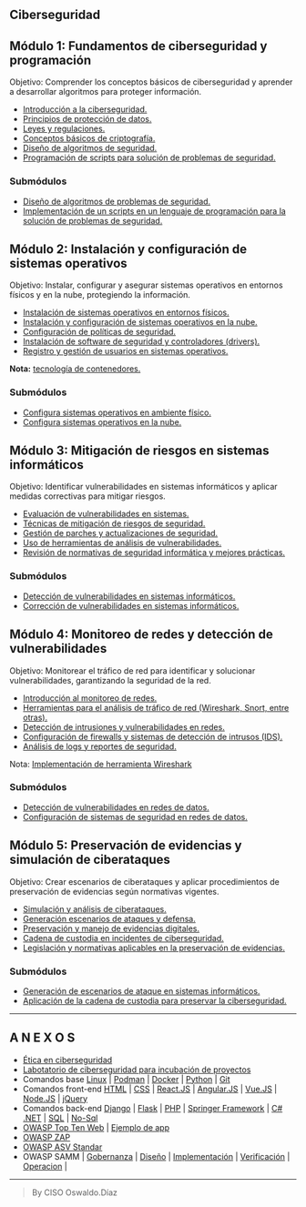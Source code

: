## Ciberseguridad 
## Módulo 1: Fundamentos de ciberseguridad y programación
Objetivo: Comprender los conceptos básicos de ciberseguridad y aprender a desarrollar algoritmos para proteger información. 
- [Introducción a la ciberseguridad.](assets/introduccion.md)
- [Principios de protección de datos.](assets/proteccion_datos.md)
- [Leyes y regulaciones.](assets/leyes_y_regulaciones.md)
- [Conceptos básicos de criptografía.](/assets/criptografia.md) 
- [Diseño de algoritmos de seguridad.](/assets/algoritmos_seguridad.md) 
- [Programación de scripts para solución de problemas de seguridad.](assets/script_seguridad.md) 

### Submódulos 
- [Diseño de algoritmos de problemas de seguridad.](assets/m1s1.md) 
- [Implementación de un scripts en un lenguaje de programación para la solución de problemas de seguridad.](assets/m1s2.md)

## Módulo 2: Instalación y configuración de sistemas operativos 
Objetivo: Instalar, configurar y asegurar sistemas operativos en entornos físicos y en la nube, protegiendo la información. 
- [Instalación de sistemas operativos en entornos físicos.](assets/instalacion_so.md)
- [Instalación y configuración de sistemas operativos en la nube.](assets/instalacion_so_cc.md) 
- [Configuración de políticas de seguridad.](assets/config_politicas_seguridad.md) 
- [Instalación de software de seguridad y controladores (drivers).](assets/software_seguridad_controladores.md) 
- [Registro y gestión de usuarios en sistemas operativos.](assets/registro_gestion_usuarios.md)

**Nota:** [tecnología de contenedores.](assets/contenedores.md)

### Submódulos

- [Configura sistemas operativos en ambiente físico.](assets/m2s1.md)
- [Configura sistemas operativos en la nube.](assets/m2s2.md)

## Módulo 3: Mitigación de riesgos en sistemas informáticos 
Objetivo: Identificar vulnerabilidades en sistemas informáticos y aplicar medidas correctivas para mitigar riesgos. 
- [Evaluación de vulnerabilidades en sistemas.](assets/evaluacion_vulnerabilidades.md) 
- [Técnicas de mitigación de riesgos de seguridad.](assets/tecnicas_mitigacion.md) 
- [Gestión de parches y actualizaciones de seguridad.](assets/gestion_parches.md) 
- [Uso de herramientas de análisis de vulnerabilidades.](assets/herramientas_vulnerabilidades.md) 
- [Revisión de normativas de seguridad informática y mejores prácticas.](assets/revision_normatividad.md)

### Submódulos

- [Detección de vulnerabilidades en sistemas informáticos.](assets/m3s1.md)
- [Corrección de vulnerabilidades en sistemas informáticos.](assets/m3s2.md)

  
## Módulo 4: Monitoreo de redes y detección de vulnerabilidades 
Objetivo: Monitorear el tráfico de red para identificar y solucionar vulnerabilidades, garantizando la seguridad de la red. 
- [Introducción al monitoreo de redes.](assets/monitoreo_redes.md) 
- [Herramientas para el análisis de tráfico de red (Wireshark, Snort, entre otras).](assets/herramientas_monitoreo_red.md) 
- [Detección de intrusiones y vulnerabilidades en redes.](assets/intrusiones_redes.md) 
- [Configuración de firewalls y sistemas de detección de intrusos (IDS).](assets/firewall_IDS.md) 
- [Análisis de logs y reportes de seguridad.](assets/analisis_log.md)

Nota: [Implementación de herramienta Wireshark](assets/wireshark_install.md)

### Submódulos

- [Detección de vulnerabilidades en redes de datos.](assets/m4s1.md)
- [Configuración de sistemas de seguridad en redes de datos.](assets/m4s2.md)


## Módulo 5: Preservación de evidencias y simulación de ciberataques
Objetivo: Crear escenarios de ciberataques y aplicar procedimientos de preservación de evidencias según normativas vigentes.

- [Simulación y análisis de ciberataques.](assets/simulacion_analisis.md)
- [Generación escenarios de ataques y defensa.](assets/ataques_defensa.md)
- [Preservación y manejo de evidencias digitales.](assets/evidencias_digitales.md)
- [Cadena de custodia en incidentes de ciberseguridad.](assets/cadena_custodia.md)
- [Legislación y normativas aplicables en la preservación de evidencias.](assets/normatividad_evidencias.md)

### Submódulos

- [Generación de escenarios de ataque en sistemas informáticos.](assets/m5s1.md)
- [Aplicación de la cadena de custodia para preservar la ciberseguridad.](assets/m5s2.md)
__________________

## A N E X O S

- [Ética en ciberseguridad](assets/etica_ciberseguridad.md)
- [Labotatorio de ciberseguridad para incubación de proyectos](assets/laboratorio_ciberseguridad.md)
- Comandos base [Linux](assets/comandos_linux.md) | [Podman](assets/comandos_podman.md) | [Docker](assets/comandos_docker.md) | [Python](assets/comandos_python.md) | [Git](assets/comandos_git.md)
- Comandos front-end [HTML](assets/comandos_html.md) | [CSS](assets/comandos_css.md) | [React.JS](assets/comandos_js_react.md) | [Angular.JS](assets/comandos_js_angular.md) | [Vue.JS](assets/comandos_js_vue.md) | [Node.JS](assets/nodejs.md) | [jQuery](assets/comandos_js_jquery.md)
- Comandos back-end [Django](assets/comandos_django.md) | [Flask](assets/comandos_flask.md) | [PHP](assets/comandos_php.md) | [Springer Framework](assets/comandos_spring.md) | [C# .NET](assets/comandos_c_net.md) | [SQL](assets/comandos_sql.md) | [No-Sql](assets/comandos_nosql.md)
- [OWASP Top Ten Web](assets/owasp_top_ten.md) | [Ejemplo de app](assets/app_web_owasp.md)
- [OWASP ZAP](assets/owasp_zap.md)
- [OWASP ASV Standar](assets/OWASP_Application_Security_Verification_Standard_5.0.0_sp.md)
- OWASP SAMM | [Gobernanza](assets/owasp_samm/gobernanza.md) | [Diseño](assets/owasp_samm/diseno.md) | [Implementación](assets/owasp_samm/implementacion.md) | [Verificación](assets/owasp_samm/verificacion.md) | [Operacion](assets/owasp_samm/operaciones.md) |

________________________
> By CISO Oswaldo.Díaz

